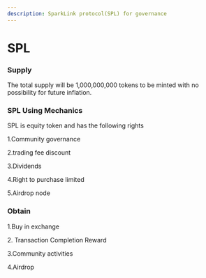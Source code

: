 ```yaml
---
description: SparkLink protocol(SPL) for governance
---
```


# SPL

### Supply

The total supply will be 1,000,000,000 tokens to be minted with no possibility for future inflation.



### SPL Using Mechanics

SPL is equity token and has the following rights

1.Community governance

2.trading fee discount

3.Dividends

4.Right to purchase limited

5.Airdrop node&#x20;



### Obtain

1.Buy in exchange

2\. Transaction Completion Reward

3.Community activities

4.Airdrop

&#x20;
